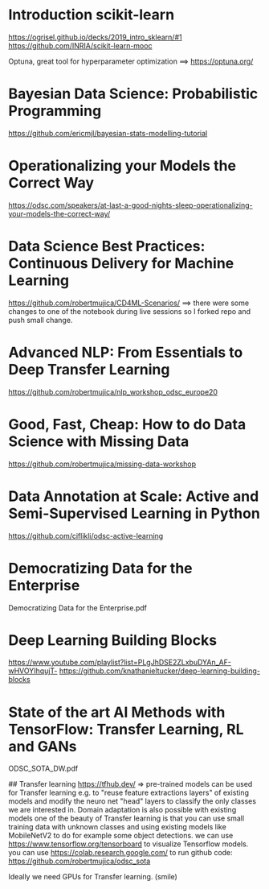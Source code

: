 # Introduction scikit-learn
https://ogrisel.github.io/decks/2019_intro_sklearn/#1
https://github.com/INRIA/scikit-learn-mooc

Optuna, great tool for hyperparameter optimization ==> https://optuna.org/

# Bayesian Data Science: Probabilistic Programming

https://github.com/ericmjl/bayesian-stats-modelling-tutorial

# Operationalizing your Models the Correct Way

https://odsc.com/speakers/at-last-a-good-nights-sleep-operationalizing-your-models-the-correct-way/

# Data Science Best Practices: Continuous Delivery for Machine Learning

https://github.com/robertmujica/CD4ML-Scenarios/ ==> there were some changes to one of the notebook during live sessions so I forked repo and push small change.

# Advanced NLP: From Essentials to Deep Transfer Learning

https://github.com/robertmujica/nlp_workshop_odsc_europe20

# Good, Fast, Cheap: How to do Data Science with Missing Data

https://github.com/robertmujica/missing-data-workshop

# Data Annotation at Scale: Active and Semi-Supervised Learning in Python

https://github.com/ciflikli/odsc-active-learning

# Democratizing Data for the Enterprise

Democratizing Data for the Enterprise.pdf

# Deep Learning Building Blocks
https://www.youtube.com/playlist?list=PLgJhDSE2ZLxbuDYAn_AF-wHVOYIhqujT-
https://github.com/knathanieltucker/deep-learning-building-blocks

# State of the art AI Methods with TensorFlow: Transfer Learning, RL and GANs

ODSC_SOTA_DW.pdf

## Transfer learning
https://tfhub.dev/ =>
pre-trained models can be used for Transfer learning e.g. to "reuse feature extractions layers" of existing models and modify the neuro net "head" layers to classify the only classes we are interested in.
Domain adaptation is also possible with existing models
one of the beauty of Transfer learning is that you can use small training data with unknown classes and using existing models like  MobileNetV2 to do for example some object detections.
we can use https://www.tensorflow.org/tensorboard to visualize Tensorflow models.
you can use https://colab.research.google.com/ to run github code: https://github.com/robertmujica/odsc_sota

Ideally we need GPUs for Transfer learning. (smile)
